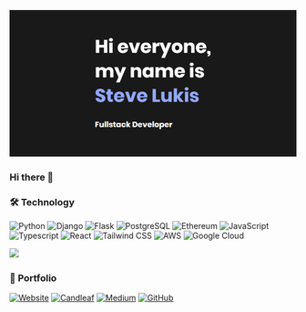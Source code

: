 <p align="center">
  <img width="600px" src="assets/header.png">
</p>

### Hi there 👋

### 🛠 Technology

![Python](https://img.shields.io/badge/Python-3776AB?style=for-the-badge&logo=python&logoColor=white)
![Django](https://img.shields.io/badge/Django-092E20?style=for-the-badge&logo=django&logoColor=white)
![Flask](https://img.shields.io/badge/Flask-000000?style=for-the-badge&logo=flask&logoColor=white)
![PostgreSQL](https://img.shields.io/badge/PostgreSQL-316192?style=for-the-badge&logo=postgresql&logoColor=white)
![Ethereum](https://img.shields.io/badge/Ethereum-3C3C3D?logo=ethereum&logoColor=fff&style=for-the-badge)
![JavaScript](https://img.shields.io/badge/JavaScript-F7DF1E?style=for-the-badge&logo=JavaScript&logoColor=white)
![Typescript](    https://img.shields.io/badge/TypeScript-007ACC?style=for-the-badge&logo=typescript&logoColor=white)
![React](https://img.shields.io/badge/React-20232A?style=for-the-badge&logo=react&logoColor=61DAFB)
![Tailwind CSS](https://img.shields.io/badge/Tailwind_CSS-38B2AC?style=for-the-badge&logo=tailwind-css&logoColor=white)
![AWS](https://img.shields.io/badge/Amazon_AWS-232F3E?style=for-the-badge&logo=amazon-aws&logoColor=white)
![Google Cloud](https://img.shields.io/badge/Google_Cloud-4285F4?style=for-the-badge&logo=google-cloud&logoColor=white)

<p>
  <img src="https://github-readme-stats.vercel.app/api/top-langs/?username=stevelukis&layout=compact&theme=dark&langs_count=6&hide=html,php,jupyter%20notebook,css&size_weight=0.5&count_weight=0.5" height="165">
</p>

### 📝 Portfolio

[![Website](https://img.shields.io/badge/stevelukis.dev-191919?style=for-the-badge&labelColor=93a9ff)](https://stevelukis.dev/)
[![Candleaf](https://img.shields.io/badge/candleaf-ffffff?style=for-the-badge&labelColor=56B280)](https://candleaf.stevelukis.dev/)
[![Medium](https://img.shields.io/badge/Medium-12100E?style=for-the-badge&logo=medium&logoColor=white)](https://medium.com/@stevelukis)
[![GitHub](https://img.shields.io/badge/GitHub-100000?style=for-the-badge&logo=github&logoColor=white)](https://github.com/stevelukis/)